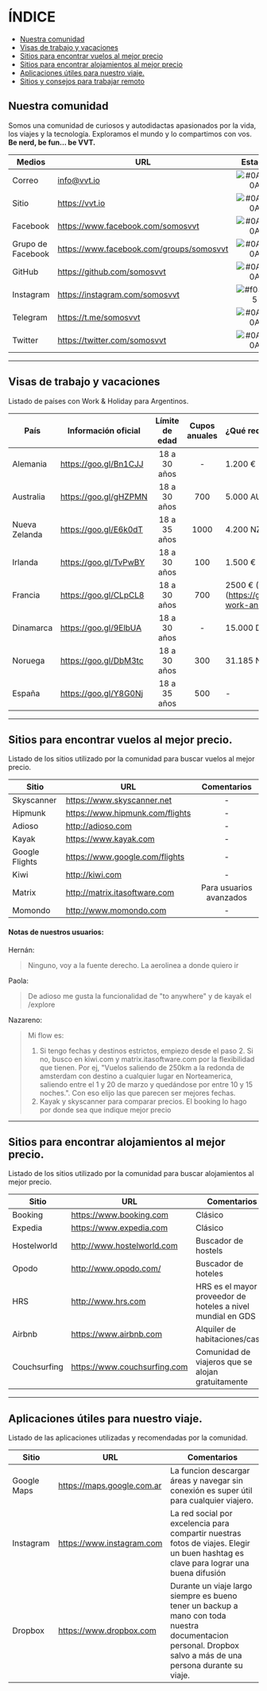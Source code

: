 # ÍNDICE 
- [Nuestra comunidad](#nuestra-comunidad)
- [Visas de trabajo y vacaciones](#visas-de-trabajo-y-vacaciones)
- [Sitios para encontrar vuelos al mejor precio](#sitios-para-encontrar-vuelos-al-mejor-precio)
- [Sitios para encontrar alojamientos al mejor precio](#sitios-para-encontrar-alojamientos-al-mejor-precio)
- [Aplicaciones útiles para nuestro viaje.](#aplicaciones-útiles-para-nuestro-viaje)
- [Sitios y consejos para trabajar remoto](#sitios-y-consejos-para-trabajar-remoto)

## Nuestra comunidad

Somos una comunidad de curiosos y autodidactas apasionados por la vida, los viajes y la tecnología. 
Exploramos el mundo y lo compartimos con vos. **Be nerd, be fun... be VVT.** 

| Medios | URL    | Estado   |
| ------ | ------ | :------: |
|  Correo|  info@vvt.io  | ![#0A8A0A](https://placehold.it/15/0A8A0A/000000?text=+) |   
|  Sitio |  https://vvt.io | ![#0A8A0A](https://placehold.it/15/0A8A0A/000000?text=+) |
|  Facebook | https://www.facebook.com/somosvvt |![#0A8A0A](https://placehold.it/15/0A8A0A/000000?text=+) |
|  Grupo de Facebook | https://www.facebook.com/groups/somosvvt | ![#0A8A0A](https://placehold.it/15/0A8A0A/000000?text=+) |
|  GitHub  | https://github.com/somosvvt | ![#0A8A0A](https://placehold.it/15/0A8A0A/000000?text=+) |
|  Instagram | https://instagram.com/somosvvt | ![#f03c15](https://placehold.it/15/f03c15/000000?text=+) |
|  Telegram | https://t.me/somosvvt | ![#0A8A0A](https://placehold.it/15/0A8A0A/000000?text=+) |
|  Twitter  | https://twitter.com/somosvvt  | ![#0A8A0A](https://placehold.it/15/0A8A0A/000000?text=+) |

***


## Visas de trabajo y vacaciones

Listado de países con Work & Holiday para Argentinos. 

| País | Información oficial | Límite de edad | Cupos anuales | ¿Qué requisitos debo reunir?
| ------ | ------ | :------------------: |:------: | :------ |
| Alemania | https://goo.gl/Bn1CJJ | 18 a 30 años| - | 1.200 € ([+Info](https://github.com/somosvvt/comunidad/blob/master/visas-work-and-holiday.md#alemania)) |
| Australia | https://goo.gl/gHZPMN | 18 a 30 años | 700 |  5.000 AUD ([+Info](https://github.com/somosvvt/comunidad/blob/master/visas-work-and-holiday.md#australia)) |
| Nueva Zelanda | https://goo.gl/E6k0dT | 18 a 35 años | 1000 | 4.200 NZD
| Irlanda | https://goo.gl/TvPwBY | 18 a 30 años | 100 | 1.500 € |
| Francia | https://goo.gl/CLpCL8 | 18 a 30 años | 700 |  2500 € ([+Info] (https://github.com/somosvvt/comunidad/blob/master/visas-work-and-holiday.md#francia))| 
| Dinamarca | https://goo.gl/9ElbUA | 18 a 30 años | - | 15.000 DKK ([+Info](https://github.com/somosvvt/comunidad/blob/master/visas-work-and-holiday.md#dinamarca))| 
| Noruega | https://goo.gl/DbM3tc | 18 a 30 años | 300 | 31.185 NOK ([+Info](https://github.com/somosvvt/comunidad/blob/master/visas-work-and-holiday.md#noruega))
| España | https://goo.gl/Y8G0Nj | 18 a 35 años | 500 | - |

***

## Sitios para encontrar vuelos al mejor precio. 

Listado de los sitios utilizado por la comunidad para buscar vuelos al mejor precio.  

| Sitio | URL | Comentarios
| ------ | ------ | :------: |
| Skyscanner | https://www.skyscanner.net | - |
| Hipmunk | https://www.hipmunk.com/flights | - |
| Adioso | http://adioso.com | - |
| Kayak | https://www.kayak.com | - |
| Google Flights | https://www.google.com/flights | - |
| Kiwi | http://kiwi.com | - |
| Matrix | http://matrix.itasoftware.com | Para usuarios avanzados |
| Momondo |http://www.momondo.com | - |

#### Notas de nuestros usuarios: 

Hernán:
> Ninguno, voy a la fuente derecho. La aerolinea a donde quiero ir

Paola:
> De adioso me gusta la funcionalidad de "to anywhere" y de kayak el /explore

Nazareno:
> Mi flow es: 
>
> 1. Si tengo fechas y destinos estrictos, empiezo desde el paso 2. Si no, busco en kiwi.com y matrix.itasoftware.com por la flexibilidad que tienen. Por ej, "Vuelos saliendo de 250km a la redonda de amsterdam con destino a cualquier lugar en Norteamerica, saliendo entre el 1 y 20 de marzo y quedándose por entre 10 y 15 noches.". Con eso elijo las que parecen ser mejores fechas. 
> 2. Kayak y skyscanner para comparar precios. El booking lo hago por donde sea que indique mejor precio


***

## Sitios para encontrar alojamientos al mejor precio. 

Listado de los sitios utilizado por la comunidad para buscar alojamientos al mejor precio.  

| Sitio | URL | Comentarios
| ------ | ------ | ------ |
| Booking | https://www.booking.com | Clásico |
| Expedia | https://www.expedia.com | Clásico |
| Hostelworld  | http://www.hostelworld.com | Buscador de hostels |
| Opodo  | http://www.opodo.com/ | Buscador de hoteles |
| HRS | http://www.hrs.com | HRS es el mayor proveedor de hoteles a nivel mundial en GDS |
| Airbnb  | https://www.airbnb.com | Alquiler de habitaciones/casas |
| Couchsurfing  | https://www.couchsurfing.com | Comunidad de viajeros que se alojan gratuitamente |

***

## Aplicaciones útiles para nuestro viaje.

Listado de las aplicaciones utilizadas y recomendadas por la comunidad.   

| Sitio | URL | Comentarios
| ------ | ------ | ------ |
| Google Maps | https://maps.google.com.ar | La funcion descargar áreas y navegar sin conexión es super útil para cualquier viajero. |
| Instagram | https://www.instagram.com | La red social por excelencia para compartir nuestras fotos de viajes. Elegir un buen hashtag es clave para lograr una buena difusión |
| Dropbox | https://www.dropbox.com | Durante un viaje largo siempre es bueno tener un backup a mano con toda nuestra documentacion personal. Dropbox salvo a más de una persona durante su viaje. |


